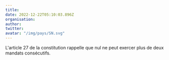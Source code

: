 ```yaml
---
title: 
date: 2022-12-22T05:10:03.896Z
organisation: 
author: 
twitter: 
avatar: "/img/pays/SN.svg"
---
```


L'article 27 de la constitution rappelle que nul ne peut exercer plus de deux mandats consécutifs.